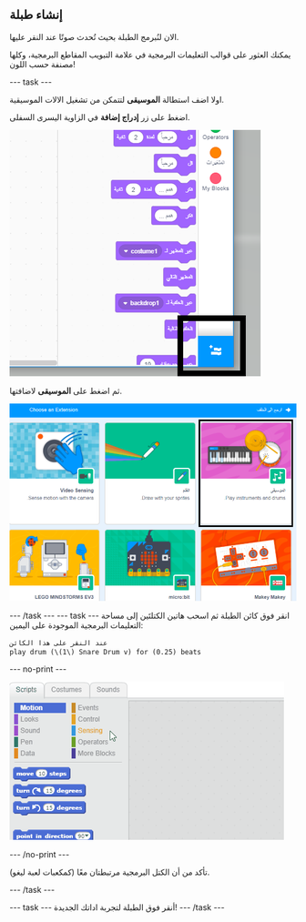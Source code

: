 ## إنشاء طبلة

الان لنُبرمج الطبلة بحيث تُحدث صوتًا عند النقر عليها.

يمكنك العثور على قوالب التعليمات البرمجية في علامة التبويب المقاطع البرمجية، وكلها مصنفة حسب اللون!

--- task ---

اولا اضف استطالة **الموسيقى** لتتمكن من تشغيل الالات الموسيقية.

اضغط على زر **إدراج إضافة** في الزاوية اليسرى السفلى.

![اضف زر الاستطالة المؤشر](images/add-extension-annotated.png)

ثم اضغط على **الموسيقى** لاضافتها.

![ملحق الموسيقى المحدد](images/click-music-annotated.png)

--- /task ---
--- task ---
انقر فوق كائن الطبلة ثم اسحب هاتين الكتلتَين إلى مساحة التعليمات البرمجية الموجودة على اليمين:

```blocks3
عند النقر على هذا الكائن
play drum (\(1\) Snare Drum v) for (0.25) beats
```

--- no-print ---

![لقطة الشاشة](images/connect-block.gif)

--- /no-print ---

تأكد من أن الكتل البرمجية مرتبطتان معًا (كمكعبات لعبة ليغو).

--- /task ---

--- task --- أنقر فوق الطبلة لتجربة اداتك الجديدة! --- /task ---
